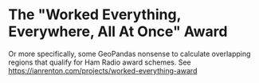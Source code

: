# The "Worked Everything, Everywhere, All At Once" Award

Or more specifically, some GeoPandas nonsense to calculate overlapping regions that qualify for Ham Radio award schemes. See https://ianrenton.com/projects/worked-everything-award
